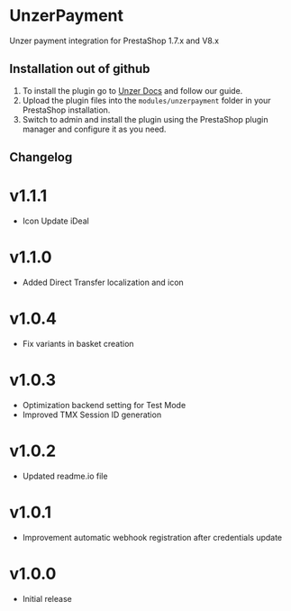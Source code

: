 # UnzerPayment

Unzer payment integration for PrestaShop 1.7.x and V8.x

## Installation out of github

1. To install the plugin go to <a href="https://docs.unzer.com/plugins/#PrestaShop" target="_blank">Unzer Docs</a> and follow our guide.
2. Upload the plugin files into the `modules/unzerpayment` folder in your PrestaShop installation.
3. Switch to admin and install the plugin using the PrestaShop plugin manager and configure it as you need.

## Changelog

# v1.1.1
* Icon Update iDeal

# v1.1.0
* Added Direct Transfer localization and icon

# v1.0.4
* Fix variants in basket creation

# v1.0.3
* Optimization backend setting for Test Mode
* Improved TMX Session ID generation

# v1.0.2
* Updated readme.io file

# v1.0.1
* Improvement automatic webhook registration after credentials update

# v1.0.0
* Initial release
